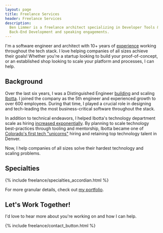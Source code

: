 ```yaml
---
layout: page
title: Freelance Services
header: Freelance Services
description:
  Ben Limmer is a freelance architect specializing in Developer Tools & Experience, Cloud Computing, Front-End and
  Back-End Development and speaking engagements.
---
```


I'm a software engineer and architect with 10+ years of [experience](/experience) working throughout the tech stack. I
love helping companies of all sizes achieve their goals! Whether you're a startup looking to build your
proof-of-concept, or an established shop looking to scale your platform and processes, I can help.

## Background

Over the last six years, I was a Distinguished Engineer [building](https://medium.com/building-ibotta) and scaling
[Ibotta](https://ibotta.com/). I joined the company as the 5th engineer and experienced growth to over 600 employees.
During that time, I played a crucial role in designing and tech-leading the most business-critical software throughout
the stack.

In addition to technical endeavors, I helped Ibotta's technology department scale as hiring
[increased exponentially](https://medium.com/building-ibotta/actively-building-ibottas-engineering-culture-with-monique-aida-mitchell-da6847e9cefd).
By planning to scale technology best-practices through tooling and mentorship, Ibotta became one of
[Colorado's first tech "unicorns"](https://www.builtincolorado.com/2019/08/05/ibotta-series-d-funding-unicorn) hiring
and retaining top technology talent in Denver.

Now, I help companies of all sizes solve their hardest technology and scaling problems.

## Specialties

{% include freelance/specialties_accordian.html %}

For more granular details, check out [my portfolio](/portfolio).

## Let's Work Together!

I'd love to hear more about you're working on and how I can help.

{% include freelance/contact_button.html %}
